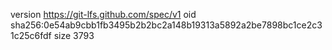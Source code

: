 version https://git-lfs.github.com/spec/v1
oid sha256:0e54ab9cbb1fb3495b2b2bc2a148b19313a5892a2be7898bc1ce2c31c25c6fdf
size 3793
